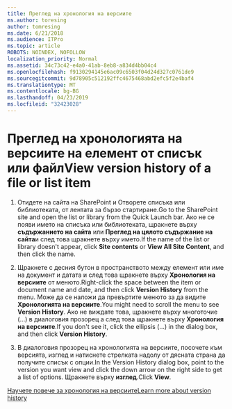 ```yaml
---
title: Преглед на хронология на версиите
ms.author: toresing
author: tomresing
ms.date: 6/21/2018
ms.audience: ITPro
ms.topic: article
ROBOTS: NOINDEX, NOFOLLOW
localization_priority: Normal
ms.assetid: 34c73c42-e4a0-41ab-8eb8-a834d4bb04c4
ms.openlocfilehash: f9130294145e6ac09c6503f04d24d327c0761de9
ms.sourcegitcommit: 9d78905c512192ffc4675468abd2efc5f2e4baf4
ms.translationtype: MT
ms.contentlocale: bg-BG
ms.lasthandoff: 04/23/2019
ms.locfileid: "32423028"
---
```

# <a name="view-version-history-of-a-file-or-list-item"></a><span data-ttu-id="e514f-102">Преглед на хронологията на версиите на елемент от списък или файл</span><span class="sxs-lookup"><span data-stu-id="e514f-102">View version history of a file or list item</span></span>

1. <span data-ttu-id="e514f-103">Отидете на сайта на SharePoint и Отворете списъка или библиотеката, от лентата за бързо стартиране.</span><span class="sxs-lookup"><span data-stu-id="e514f-103">Go to the SharePoint site and open the list or library from the Quick Launch bar.</span></span> <span data-ttu-id="e514f-104">Ако не се появи името на списъка или библиотеката, щракнете върху **съдържанието на сайта** или **Преглед на цялото съдържание на сайта**и след това щракнете върху името.</span><span class="sxs-lookup"><span data-stu-id="e514f-104">If the name of the list or library doesn't appear, click **Site contents** or **View All Site Content**, and then click the name.</span></span>
    
2. <span data-ttu-id="e514f-105">Щракнете с десния бутон в пространството между елемент или име на документ и датата и след това щракнете върху **Хронология на версиите** от менюто.</span><span class="sxs-lookup"><span data-stu-id="e514f-105">Right-click the space between the item or document name and date, and then click **Version History** from the menu.</span></span> <span data-ttu-id="e514f-106">Може да се наложи да превъртите менюто за да видите **Хронологията на версиите**.</span><span class="sxs-lookup"><span data-stu-id="e514f-106">You might need to scroll the menu to see **Version History**.</span></span> <span data-ttu-id="e514f-107">Ако не виждате това, щракнете върху многоточие (...) в диалоговия прозорец а след това щракнете върху **Хронология на версиите**.</span><span class="sxs-lookup"><span data-stu-id="e514f-107">If you don't see it, click the ellipsis (...) in the dialog box, and then click **Version History**.</span></span>
    
3. <span data-ttu-id="e514f-108">В диалоговия прозорец на хронологията на версиите, посочете към версията, изглед и натиснете стрелката надолу от дясната страна да получите списък с опции.</span><span class="sxs-lookup"><span data-stu-id="e514f-108">In the Version History dialog box, point to the version you want view and click the down arrow on the right side to get a list of options.</span></span> <span data-ttu-id="e514f-109">Щракнете върху **изглед**.</span><span class="sxs-lookup"><span data-stu-id="e514f-109">Click **View**.</span></span>
    
[<span data-ttu-id="e514f-110">Научете повече за хронология на версиите</span><span class="sxs-lookup"><span data-stu-id="e514f-110">Learn more about version history</span></span>](https://go.microsoft.com/fwlink/?linkid=875709)
  

